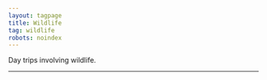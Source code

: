 ```yaml
---
layout: tagpage
title: Wildlife
tag: wildlife
robots: noindex
---
```


Day trips involving wildlife.

---
